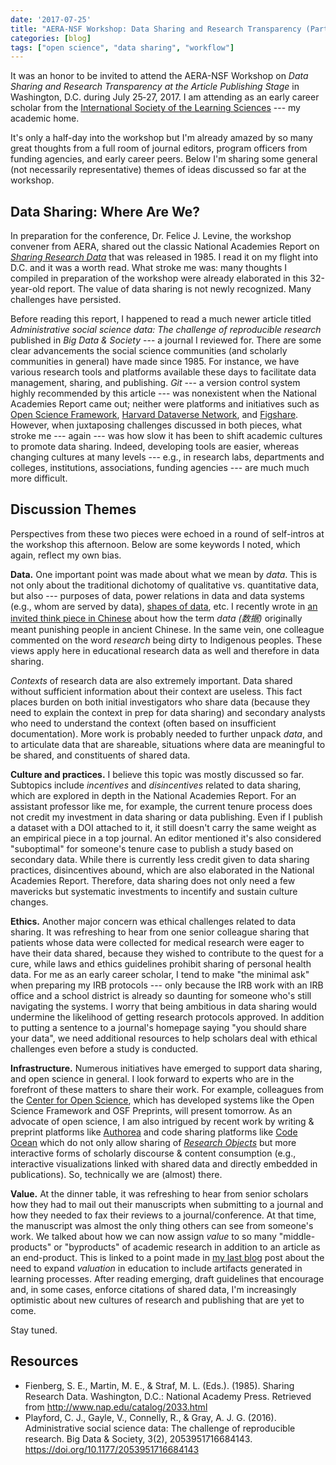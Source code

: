 ```yaml
---
date: '2017-07-25'
title: "AERA-NSF Workshop: Data Sharing and Research Transparency (Part I)"
categories: [blog]
tags: ["open science", "data sharing", "workflow"]
---
```


<!-- image: /assets/article_images/data-repository.png

_(Photo Credit: [Roche et al. 2014](https://dx.doi.org/10.1371/journal.pbio.1001779.g001))_ -->

It was an honor to be invited to attend the AERA-NSF Workshop on *Data Sharing and Research Transparency at the Article Publishing Stage* in Washington, D.C. during July 25‐27, 2017. I am attending as an early career scholar from the [International Society of the Learning Sciences](http://isls.org/) --- my academic home.

It's only a half-day into the workshop but I'm already amazed by so many great thoughts from a full room of journal editors, program officers from funding agencies, and early career peers. Below I'm sharing some general (not necessarily representative) themes of ideas discussed so far at the workshop.

## Data Sharing: Where Are We?

In preparation for the conference, Dr. Felice J. Levine, the workshop convener from AERA, shared out the classic National Academies Report on [*Sharing Research Data*](http://www.nap.edu/catalog/2033.html) that was released in 1985. I read it on my flight into D.C. and it was a worth read. What stroke me was: many thoughts I compiled in preparation of the workshop were already elaborated in this 32-year-old report. The value of data sharing is not newly recognized. Many challenges have persisted.

Before reading this report, I happened to read a much newer article titled *Administrative social science data: The challenge of reproducible research* published in *Big Data & Society* --- a journal I reviewed for. There are some clear advancements the social science communities (and scholarly communities in general) have made since 1985. For instance, we have various research tools and platforms available these days to facilitate data management, sharing, and publishing. *Git* --- a version control system highly recommended by this article --- was nonexistent when the National Academies Report came out; neither were platforms and initiatives such as [Open Science Framework](https://osf.io/), [Harvard Dataverse Network](https://dataverse.org/), and [Figshare](https://figshare.com/). However, when juxtaposing challenges discussed in both pieces, what stroke me --- again --- was how slow it has been to shift academic cultures to promote data sharing. Indeed, developing tools are easier, whereas changing cultures at many levels --- e.g., in research labs, departments and colleges, institutions, associations, funding agencies --- are much much more difficult.

## Discussion Themes

Perspectives from these two pieces were echoed in a round of self-intros at the workshop this afternoon. Below are some keywords I noted, which again, reflect my own bias.

**Data.** One important point was made about what we mean by *data*. This is not only about the traditional dichotomy of qualitative vs. quantitative data, but also --- purposes of data, power relations in data and data systems (e.g., whom are served by data), [shapes of data](http://learning-analytics.info/journals/index.php/JLA/issue/view/405/showToc), etc. I recently wrote in [an invited think piece in Chinese](https://www.researchgate.net/publication/317586037_Unpacking_Learning_Analytics_An_Attempt_to_Tilt_the_Iceberg_in_Chinese) about how the term *data (数据)* originally meant punishing people in ancient Chinese. In the same vein, one colleague commented on the word *research* being dirty to Indigenous peoples. These views apply here in educational research data as well and therefore in data sharing.

*Contexts* of research data are also extremely important. Data shared without sufficient information about their context are useless. This fact places burden on both initial investigators who share data (because they need to explain the context in prep for data sharing) and secondary analysts who need to understand the context (often based on insufficient documentation). More work is probably needed to further unpack *data*, and to articulate data that are shareable, situations where data are meaningful to be shared, and constituents of shared data.

**Culture and practices.** I believe this topic was mostly discussed so far. Subtopics include *incentives* and *disincentives* related to data sharing, which are explored in depth in the National Academies Report. For an assistant professor like me, for example, the current tenure process does not credit my investment in data sharing or data publishing. Even if I publish a dataset with a DOI attached to it, it still doesn't carry the same weight as an empirical piece in a top journal. An editor mentioned it's also considered "suboptimal" for someone's tenure case to publish a study based on secondary data. While there is currently less credit given to data sharing practices, disincentives abound, which are also elaborated in the National Academies Report. Therefore, data sharing does not only need a few mavericks but systematic investments to incentify and sustain culture changes.

**Ethics.** Another major concern was ethical challenges related to data sharing. It was refreshing to hear from one senior colleague sharing that patients whose data were collected for medical research were eager to have their data shared, because they wished to contribute to the quest for a cure, while laws and ethics guidelines prohibit sharing of personal health data. For me as an early career scholar, I tend to make "the minimal ask" when preparing my IRB protocols --- only because the IRB work with an IRB office and a school district is already so daunting for someone who's still navigating the systems. I worry that being ambitious in data sharing would undermine the likelihood of getting research protocols approved. In addition to putting a sentence to a journal's homepage saying "you should share your data", we need additional resources to help scholars deal with ethical challenges even before a study is conducted.

**Infrastructure.** Numerous initiatives have emerged to support data sharing, and open science in general. I look forward to experts who are in the forefront of these matters to share their work. For example, colleagues from the [Center for Open Science](https://cos.io/), which has developed systems like the Open Science Framework and OSF Preprints, will present tomorrow. As an advocate of open science, I am also intrigued by recent work by writing & preprint platforms like [Authorea](authorea.com) and code sharing platforms like [Code Ocean](https://codeocean.com/about) which do not only allow sharing of *[Research Objects](http://www.researchobject.org/overview/)* but more interactive forms of scholarly discourse & content consumption (e.g., interactive visualizations linked with shared data and directly embedded in publications). So, technically we are (almost) there.

**Value.** At the dinner table, it was refreshing to hear from senior scholars how they had to mail out their manuscripts when submitting to a journal and how they needed to fax their reviews to a journal/conference. At that time, the manuscript was almost the only thing others can see from someone's work. We talked about how we can now assign *value* to so many "middle-products" or "byproducts" of academic research in addition to an article as an end-product. This is linked to a point made in [my last blog](http://bodong.ch/blog/2017/07/24/value-in-education.html) post about the need to expand *valuation* in education to include artifacts generated in learning processes. After reading emerging, draft guidelines that encourage and, in some cases, enforce citations of shared data, I'm increasingly optimistic about new cultures of research and publishing that are yet to come.

Stay tuned.

## Resources

- Fienberg, S. E., Martin, M. E., & Straf, M. L. (Eds.). (1985). Sharing Research Data. Washington, D.C.: National Academy Press. Retrieved from http://www.nap.edu/catalog/2033.html
- Playford, C. J., Gayle, V., Connelly, R., & Gray, A. J. G. (2016). Administrative social science data: The challenge of reproducible research. Big Data & Society, 3(2), 2053951716684143. https://doi.org/10.1177/2053951716684143

